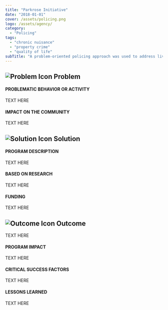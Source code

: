 ```yaml
---
title: "Parkrose Initiative"
date: "2018-01-01"
cover: /assets/policing.png
logo: /assets/agency/
category:
  - "Policing"
tags:
  - "chronic nuisance"
  - "property crime"
  - "quality of life"
subTitle: "A problem-oriented policing approach was used to address livability issues, including camping and businesses that contributed to crime and high call loads."
---
```

## ![Problem Icon](https://github.com/google/material-design-icons/raw/master/alert/1x_web/ic_error_outline_black_48dp.png "Problem") Problem

#### PROBLEMATIC BEHAVIOR OR ACTIVITY

TEXT HERE

#### IMPACT ON THE COMMUNITY

TEXT HERE

## ![Solution Icon](https://github.com/google/material-design-icons/raw/master/action/1x_web/ic_lightbulb_outline_black_48dp.png "Solution") Solution

#### PROGRAM DESCRIPTION

TEXT HERE

#### BASED ON RESEARCH

TEXT HERE

#### FUNDING

TEXT HERE

## ![Outcome Icon](https://github.com/google/material-design-icons/raw/master/action/1x_web/ic_view_list_black_48dp.png "Outcome") Outcome

TEXT HERE

#### PROGRAM IMPACT

TEXT HERE

#### CRITICAL SUCCESS FACTORS

TEXT HERE

#### LESSONS LEARNED

TEXT HERE
